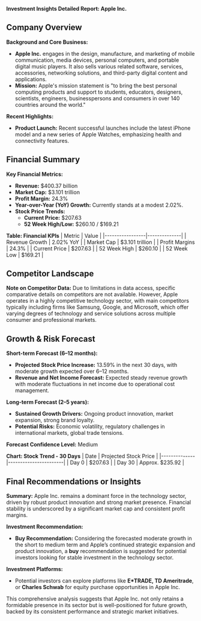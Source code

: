 **Investment Insights Detailed Report: Apple Inc.**

## Company Overview
**Background and Core Business:**
- **Apple Inc.** engages in the design, manufacture, and marketing of mobile communication, media devices, personal computers, and portable digital music players. It also sells various related software, services, accessories, networking solutions, and third-party digital content and applications.
- **Mission:** Apple's mission statement is "to bring the best personal computing products and support to students, educators, designers, scientists, engineers, businesspersons and consumers in over 140 countries around the world."

**Recent Highlights:**
- **Product Launch:** Recent successful launches include the latest iPhone model and a new series of Apple Watches, emphasizing health and connectivity features.

## Financial Summary
**Key Financial Metrics:**
- **Revenue:** $400.37 billion
- **Market Cap:** $3.101 trillion
- **Profit Margin:** 24.3%
- **Year-over-Year (YoY) Growth:** Currently stands at a modest 2.02%.
- **Stock Price Trends:**
  - **Current Price:** $207.63
  - **52 Week High/Low:** $260.10 / $169.21

**Table: Financial KPIs**
| Metric          | Value        |
|-----------------|--------------|
| Revenue Growth  | 2.02% YoY    |
| Market Cap      | $3.101 trillion |
| Profit Margins  | 24.3%        |
| Current Price   | $207.63      |
| 52 Week High    | $260.10      |
| 52 Week Low     | $169.21      |

## Competitor Landscape
**Note on Competitor Data:**
Due to limitations in data access, specific comparative details on competitors are not available. However, Apple operates in a highly competitive technology sector, with main competitors typically including firms like Samsung, Google, and Microsoft, which offer varying degrees of technology and service solutions across multiple consumer and professional markets.

## Growth & Risk Forecast
**Short-term Forecast (6–12 months):**
- **Projected Stock Price Increase:** 13.59% in the next 30 days, with moderate growth expected over 6–12 months.
- **Revenue and Net Income Forecast:** Expected steady revenue growth with moderate fluctuations in net income due to operational cost management.

**Long-term Forecast (2–5 years):**
- **Sustained Growth Drivers:** Ongoing product innovation, market expansion, strong brand loyalty.
- **Potential Risks:** Economic volatility, regulatory challenges in international markets, global trade tensions.

**Forecast Confidence Level:** Medium

**Chart: Stock Trend - 30 Days**
| Date         | Projected Stock Price |
|--------------|-----------------------|
| Day 0        | $207.63               |
| Day 30       | Approx. $235.92       |  

## Final Recommendations or Insights
**Summary:**
Apple Inc. remains a dominant force in the technology sector, driven by robust product innovation and strong market presence. Financial stability is underscored by a significant market cap and consistent profit margins.

**Investment Recommendation:**
- **Buy Recommendation:** Considering the forecasted moderate growth in the short to medium term and Apple’s continued strategic expansion and product innovation, a **buy** recommendation is suggested for potential investors looking for stable investment in the technology sector.

**Investment Platforms:** 
- Potential investors can explore platforms like **E*TRADE, TD Ameritrade**, or **Charles Schwab** for equity purchase opportunities in Apple Inc.

This comprehensive analysis suggests that Apple Inc. not only retains a formidable presence in its sector but is well-positioned for future growth, backed by its consistent performance and strategic market initiatives.